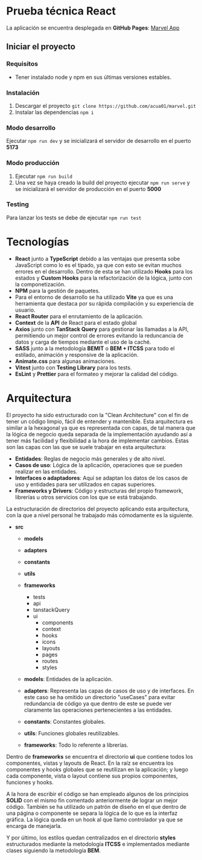 # Prueba técnica React
La aplicación se encuentra desplegada en **GitHub Pages**: [Marvel App](https://acua01.github.io/marvel)

## Iniciar el proyecto

### Requisitos
- Tener instalado node y npm en sus últimas versiones estables.

### Instalación
1. Descargar el proyecto `git clone https://github.com/acua01/marvel.git`
2. Instalar las dependencias `npm i`

### Modo desarrollo
Ejecutar `npm run dev` y se inicializará el servidor de desarrollo en el puerto **5173**

### Modo producción
1. Ejecutar `npm run build`
2. Una vez se haya creado la build del proyecto ejecutar `npm run serve` y se inicializará el servidor de producción en el puerto **5000**

### Testing
Para lanzar los tests se debe de ejecutar `npm run test`


# Tecnologías
- **React** junto a **TypeScript** debido a las ventajas que presenta sobe JavaScript como lo es el tipado, ya que con esto se evitan muchos errores en el desarrollo. Dentro de esta se han utilizado **Hooks** para los estados y **Custom Hooks** para la refactorización de la lógica, junto con la componetización.
- **NPM** para la gestión de paquetes.
- Para el entorno de desarrollo se ha utilizado **Vite** ya que es una herramienta que destaca por su rápida compilación y su experiencia de usuario.
- **React Router** para el enrutamiento de la aplicación.
- **Context** de la **API** de React para el estado global
- **Axios** junto con **TanStack Query** para gestionar las llamadas a la API, permitiendo un mejor control de errores evitando la reduncancia de datos y carga de tiempos mediante el uso de la caché.
- **SASS** junto a la metodología **BEMIT** o **BEM + ITCSS** para todo el estilado, animación y responsive de la aplicación.
- **Animate.css** para algunas animaciones.
- **Vitest** junto con **Testing Library** para los tests.
- **EsLint** y **Prettier** para el formateo y mejorar la calidad del código.

# Arquitectura
El proyecto ha sido estructurado con la "Clean Architecture" con el fin de tener un código limpio, fácil de entender y mantenible. Esta arquitectura es similar a la hexagonal ya que es representada con capas, de tal manera que la lógica de negocio queda separada de la implementación ayudando así a tener más facilidad y flexibilidad a la hora de implementar cambios. Estas son las capas con las que se suele trabajar en esta arquitectura:
- **Entidades**: Reglas de negocio más generales y de alto nivel.
- **Casos de uso**: Lógica de la aplicación, operaciones que se pueden realizar en las entidades.
- **Interfaces o adaptadores**: Aquí se adaptan los datos de los casos de uso y entidades para ser utilizados en capas superiores.
- **Frameworks y Drivers**: Código y estructuras del propio framework, librerías u otros servicios con los que se está trabajando.

La estructuración de directorios del proyecto aplicando esta arquitectura, con la que a nivel personal he trabajado más cómodamente es la siguiente.
- **src**
  - **models**
  - **adapters**
  - **constants**
  - **utils**
  - **frameworks**
    - tests
    - api
    - tanstackQuery
    - ui
      - components
      - context
      - hooks
      - icons
      - layouts
      - pages
      - routes
      - styles

  - **models**: Entidades de la aplicación.
  - **adapters**: Representa las capas de casos de uso y de interfaces. En este caso se ha omitido un directorio "useCases" para evitar redundancia de código ya que dentro de este se puede ver claramente las operaciones pertenecientes a las entidades.
  - **constants**: Constantes globales.
  - **utils**: Funciones globales reutilizables.
  - **frameworks**: Todo lo referente a librerías.

Dentro de **frameworks** se encuentra el directorio **ui** que contiene todos los componentes, vistas y layouts de React. En la raíz se encuentra los componentes y hooks globales que se reutilizan en la aplicación; y luego cada componente, vista o layout contiene sus propios componentes, funciones y hooks.

A la hora de escribir el código se han empleado algunos de los principios **SOLID** con el mismo fin comentado anteriormente de lograr un mejor código. También se ha utilizado un patrón de diseño en el que dentro de una página o componente se separa la lógica de lo que es la interfaz gráfica. La lógica queda en un hook al que llamo controlador ya que se encarga de manejarla.

Y por último, los estilos quedan centralizados en el directorio **styles** estructurados mediante la metodología **ITCSS** e implementados mediante clases siguiendo la metodología **BEM**.
